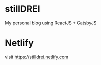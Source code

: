 # stillDREI
My personal blog using ReactJS + GatsbyJS

# Netlify
visit https://stilldrei.netlify.com
